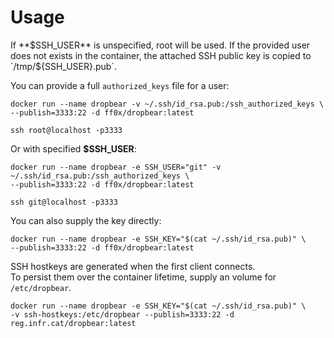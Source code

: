 # Usage

If **$SSH_USER** is unspecified, root will be used.
If the provided user does not exists in the container, the attached SSH public key is copied to `/tmp/${SSH_USER}.pub`.

You can provide a full `authorized_keys` file for a user:

    docker run --name dropbear -v ~/.ssh/id_rsa.pub:/ssh_authorized_keys \
    --publish=3333:22 -d ff0x/dropbear:latest

    ssh root@localhost -p3333

Or with specified **$SSH_USER**:

    docker run --name dropbear -e SSH_USER="git" -v ~/.ssh/id_rsa.pub:/ssh_authorized_keys \
    --publish=3333:22 -d ff0x/dropbear:latest

    ssh git@localhost -p3333

You can also supply the key directly:

    docker run --name dropbear -e SSH_KEY="$(cat ~/.ssh/id_rsa.pub)" \
    --publish=3333:22 -d ff0x/dropbear:latest

SSH hostkeys are generated when the first client connects.  
To persist them over the container lifetime, supply an volume for `/etc/dropbear`.

    docker run --name dropbear -e SSH_KEY="$(cat ~/.ssh/id_rsa.pub)" \
    -v ssh-hostkeys:/etc/dropbear --publish=3333:22 -d reg.infr.cat/dropbear:latest
